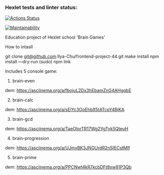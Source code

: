 ### Hexlet tests and linter status:

[![Actions Status](https://github.com/Ilya-Chu/frontend-project-44/workflows/hexlet-check/badge.svg)](https://github.com/Ilya-Chu/frontend-project-44/actions)

[![Maintainability](https://api.codeclimate.com/v1/badges/9d24d04f6c90885da376/maintainability)](https://codeclimate.com/github/Ilya-Chu/frontend-project-44/maintainability)

Education project of Hexlet school 'Brain Games'

How to intasll

git clone git@github.com:Ilya-Chu/frontend-project-44.git
make install
npm install —dry-run
(sudo) npm link

Includes 5 console game:

1. brain-even

dem: https://asciinema.org/a/fbojuL2Dx3hEbamZnG4AHgqbE

2. brain-calc

dem: https://asciinema.org/a/sElYc3OoEhbIt5tATcpY4BjKA

3. brain-gcd

dem: https://asciinema.org/a/TaeOlprTR17Wg2YgTyk5QteuH

4. brain-progression

dem: https://asciinema.org/a/UJmxBK3JNGUrdR2nSIECstMlf

5. brain-prime

dem: https://asciinema.org/a/PPCNwt4kR7kcbDFt8xw81P3Qb



